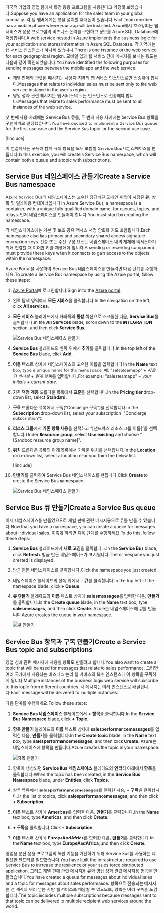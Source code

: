 <span data-ttu-id="3c9bd-101">다국적 기업의 영업 팀에서 특정 응용 프로그램을 사용한다고 가정해 보겠습니다.</span><span class="sxs-lookup"><span data-stu-id="3c9bd-101">Suppose you have an application for the sales team in your global company.</span></span> <span data-ttu-id="3c9bd-102">각 팀 멤버에게는 앱을 설치할 휴대폰이 있습니다.</span><span class="sxs-lookup"><span data-stu-id="3c9bd-102">Each team member has a mobile phone where your app will be installed.</span></span> <span data-ttu-id="3c9bd-103">Azure에서 호스팅되는 웹 서비스가 응용 프로그램의 비즈니스 논리를 구현하고 정보를 Azure SQL Database에 저장합니다.</span><span class="sxs-lookup"><span data-stu-id="3c9bd-103">A web service hosted in Azure implements the business logic for your application and stores information in Azure SQL Database.</span></span> <span data-ttu-id="3c9bd-104">각 지역에는 웹 서비스 인스턴스가 하나씩 있습니다.</span><span class="sxs-lookup"><span data-stu-id="3c9bd-104">There is one instance of the web service for each geographical region.</span></span> <span data-ttu-id="3c9bd-105">모바일 앱과 웹 서비스 간에 메시지를 보내는 용도는 다음과 같이 확인되었습니다.</span><span class="sxs-lookup"><span data-stu-id="3c9bd-105">You have identified the following purposes for sending messages between the mobile app and the web service:</span></span>

- <span data-ttu-id="3c9bd-106">개별 판매와 관련된 메시지는 사용자 지역의 웹 서비스 인스턴스로만 전송해야 합니다.</span><span class="sxs-lookup"><span data-stu-id="3c9bd-106">Messages that relate to individual sales must be sent only to the web service instance in the user's region.</span></span>
- <span data-ttu-id="3c9bd-107">영업 성과 관련 메시지는 웹 서비스의 모든 인스턴스로 전송해야 합니다.</span><span class="sxs-lookup"><span data-stu-id="3c9bd-107">Messages that relate to sales performance must be sent to all instances of the web service.</span></span>

<span data-ttu-id="3c9bd-108">첫 번째 사용 사례에는 Service Bus 큐를, 두 번째 사용 사례에는 Service Bus 항목을 구현하기로 결정했습니다.</span><span class="sxs-lookup"><span data-stu-id="3c9bd-108">You have decided to implement a Service Bus queue for the first use case and the Service Bus topic for the second use case.</span></span>

[!include[](../../../includes/azure-sandbox-activate.md)]

<span data-ttu-id="3c9bd-109">이 연습에서는 구독과 함께 큐와 항목을 모두 포함할 Service Bus 네임스페이스를 만듭니다.</span><span class="sxs-lookup"><span data-stu-id="3c9bd-109">In this exercise, you will create a Service Bus namespace, which will contain both a queue and a topic with subscriptions.</span></span>

## <a name="create-a-service-bus-namespace"></a><span data-ttu-id="3c9bd-110">Service Bus 네임스페이스 만들기</span><span class="sxs-lookup"><span data-stu-id="3c9bd-110">Create a Service Bus namespace</span></span>

<span data-ttu-id="3c9bd-111">Azure Service Bus의 네임스페이스는 고유한 정규화된 도메인 이름이 지정된 큐, 항목 및 릴레이용 컨테이너입니다.</span><span class="sxs-lookup"><span data-stu-id="3c9bd-111">In Azure Service Bus, a namespace is a container, with a unique fully qualified domain name, for queues, topics, and relays.</span></span> <span data-ttu-id="3c9bd-112">먼저 네임스페이스를 만들어야 합니다.</span><span class="sxs-lookup"><span data-stu-id="3c9bd-112">You must start by creating the namespace.</span></span>

<span data-ttu-id="3c9bd-113">각 네임스페이스에는 기본 및 보조 공유 액세스 서명 암호화 키도 포함됩니다.</span><span class="sxs-lookup"><span data-stu-id="3c9bd-113">Each namespace also has primary and secondary shared access signature encryption keys.</span></span> <span data-ttu-id="3c9bd-114">전송 또는 수신 구성 요소는 네임스페이스 내의 개체에 액세스하기 위해 연결할 때 이러한 키를 제공해야 합니다.</span><span class="sxs-lookup"><span data-stu-id="3c9bd-114">A sending or receiving component must provide these keys when it connects to gain access to the objects within the namespace.</span></span>

<span data-ttu-id="3c9bd-115">Azure Portal을 사용하여 Service Bus 네임스페이스를 만들려면 다음 단계를 수행하세요.</span><span class="sxs-lookup"><span data-stu-id="3c9bd-115">To create a Service Bus namespace by using the Azure portal, follow these steps:</span></span>

1. <span data-ttu-id="3c9bd-116">[Azure Portal](https://portal.azure.com/triplecrownlabs.onmicrosoft.com?azure-portal=true)에 로그인합니다.</span><span class="sxs-lookup"><span data-stu-id="3c9bd-116">Sign in to the [Azure portal](https://portal.azure.com/triplecrownlabs.onmicrosoft.com?azure-portal=true).</span></span>

1. <span data-ttu-id="3c9bd-117">왼쪽 탐색 영역에서 **모든 서비스**를 클릭합니다.</span><span class="sxs-lookup"><span data-stu-id="3c9bd-117">In the navigation on the left, click **All services**.</span></span>

1. <span data-ttu-id="3c9bd-118">**모든 서비스** 블레이드에서 아래쪽의 **통합** 섹션으로 스크롤한 다음, **Service Bus**를 클릭합니다.</span><span class="sxs-lookup"><span data-stu-id="3c9bd-118">In the **All Services** blade, scroll down to the **INTEGRATION** section, and then click **Service Bus**.</span></span>

    ![Service Bus 네임스페이스 만들기](../media/3-create-namespace-1.png)

1. <span data-ttu-id="3c9bd-120">**Service Bus** 블레이드의 왼쪽 위에서 **추가**를 클릭합니다.</span><span class="sxs-lookup"><span data-stu-id="3c9bd-120">In the top left of the **Service Bus** blade, click **Add**.</span></span>

1. <span data-ttu-id="3c9bd-121">**이름** 텍스트 상자에 네임스페이스의 고유한 이름을 입력합니다.</span><span class="sxs-lookup"><span data-stu-id="3c9bd-121">In the **Name** text box, type a unique name for the namespace.</span></span> <span data-ttu-id="3c9bd-122">예: "salesteamapp" + *사용자 이니셜* + *현재 날짜*를 입력합니다.</span><span class="sxs-lookup"><span data-stu-id="3c9bd-122">For example: "salesteamapp" + *your initials* + *current date*.</span></span>

1. <span data-ttu-id="3c9bd-123">**가격 책정 계층** 드롭다운 목록에서 **표준**을 선택합니다.</span><span class="sxs-lookup"><span data-stu-id="3c9bd-123">In the **Pricing tier** drop-down list, select **Standard**.</span></span>

1. <span data-ttu-id="3c9bd-124">**구독** 드롭다운 목록에서 구독("Concierge 구독")을 선택합니다.</span><span class="sxs-lookup"><span data-stu-id="3c9bd-124">In the **Subscription** drop-down list, select your subscription ("Concierge subscription").</span></span>

1. <span data-ttu-id="3c9bd-125">**리소스 그룹**에서 **기존 항목 사용**을 선택하고 “<rgn>[샌드박스 리소스 그룹 이름]</rgn>”을 선택합니다.</span><span class="sxs-lookup"><span data-stu-id="3c9bd-125">Under **Resource group**, select **Use existing** and choose "<rgn>[Sandbox resource group name]</rgn>".</span></span>

1. <span data-ttu-id="3c9bd-126">**위치** 드롭다운 목록의 아래 목록에서 가까운 위치를 선택합니다.</span><span class="sxs-lookup"><span data-stu-id="3c9bd-126">In the **Location** drop-down list, select a location near you from the below list.</span></span>

    [!include[](../../../includes/azure-sandbox-regions-first-mention-note-friendly.md)]

1. <span data-ttu-id="3c9bd-127">**만들기**를 클릭하여 Service Bus 네임스페이스를 만듭니다.</span><span class="sxs-lookup"><span data-stu-id="3c9bd-127">Click **Create** to create the Service Bus namespace.</span></span>

    ![Service Bus 네임스페이스 만들기](../media/3-create-namespace-2.png)

## <a name="create-a-service-bus-queue"></a><span data-ttu-id="3c9bd-129">Service Bus 큐 만들기</span><span class="sxs-lookup"><span data-stu-id="3c9bd-129">Create a Service Bus queue</span></span>

<span data-ttu-id="3c9bd-130">이제 네임스페이스를 만들었으므로 개별 판매 관련 메시지용으로 큐를 만들 수 있습니다.</span><span class="sxs-lookup"><span data-stu-id="3c9bd-130">Now that you have a namespace, you can create a queue for messages about individual sales.</span></span> <span data-ttu-id="3c9bd-131">이렇게 하려면 다음 단계를 수행하세요.</span><span class="sxs-lookup"><span data-stu-id="3c9bd-131">To do this, follow these steps:</span></span>

1. <span data-ttu-id="3c9bd-132">**Service Bus** 블레이드에서 **새로 고침**을 클릭합니다.</span><span class="sxs-lookup"><span data-stu-id="3c9bd-132">In the **Service Bus** blade, click **Refresh**.</span></span> <span data-ttu-id="3c9bd-133">방금 만든 네임스페이스가 표시됩니다.</span><span class="sxs-lookup"><span data-stu-id="3c9bd-133">The namespace you just created is displayed.</span></span>

1. <span data-ttu-id="3c9bd-134">방금 만든 네임스페이스를 클릭합니다.</span><span class="sxs-lookup"><span data-stu-id="3c9bd-134">Click the namespace you just created.</span></span>

1. <span data-ttu-id="3c9bd-135">네임스페이스 블레이드의 왼쪽 위에서 **+ 큐**를 클릭합니다.</span><span class="sxs-lookup"><span data-stu-id="3c9bd-135">In the top left of the namespace blade, click **+ Queue**.</span></span>

1. <span data-ttu-id="3c9bd-136">**큐 만들기** 블레이드의 **이름** 텍스트 상자에 **salesmessages**를 입력한 다음, **만들기**를 클릭합니다.</span><span class="sxs-lookup"><span data-stu-id="3c9bd-136">In the **Create queue** blade, in the **Name** text box, type **salesmessages**, and then click **Create**.</span></span> <span data-ttu-id="3c9bd-137">Azure는 네임스페이스에 큐를 만듭니다.</span><span class="sxs-lookup"><span data-stu-id="3c9bd-137">Azure creates the queue in your namespace.</span></span>

    ![큐 만들기](../media/3-create-queue.png)

## <a name="create-a-service-bus-topic-and-subscriptions"></a><span data-ttu-id="3c9bd-139">Service Bus 항목과 구독 만들기</span><span class="sxs-lookup"><span data-stu-id="3c9bd-139">Create a Service Bus topic and subscriptions</span></span>

<span data-ttu-id="3c9bd-140">영업 성과 관련 메시지에 사용할 항목도 만들려고 합니다.</span><span class="sxs-lookup"><span data-stu-id="3c9bd-140">You also want to create a topic that will be used for messages that relate to sales performance.</span></span> <span data-ttu-id="3c9bd-141">그러면 여러 국가에서 사용되는 비즈니스 논리 웹 서비스의 복수 인스턴스가 이 항목을 구독하게 됩니다.</span><span class="sxs-lookup"><span data-stu-id="3c9bd-141">Multiple instances of the business logic web service will subscribe to this topic from different countries.</span></span> <span data-ttu-id="3c9bd-142">각 메시지는 여러 인스턴스로 배달됩니다.</span><span class="sxs-lookup"><span data-stu-id="3c9bd-142">Each message will be delivered to multiple instances.</span></span>

<span data-ttu-id="3c9bd-143">다음 단계를 수행하세요.</span><span class="sxs-lookup"><span data-stu-id="3c9bd-143">Follow these steps:</span></span>

1. <span data-ttu-id="3c9bd-144">**Service Bus 네임스페이스** 블레이드에서 **+ 항목**을 클릭합니다.</span><span class="sxs-lookup"><span data-stu-id="3c9bd-144">In the **Service Bus Namespace** blade, click **+ Topic**.</span></span>

1. <span data-ttu-id="3c9bd-145">**항목 만들기** 블레이드의 **이름** 텍스트 상자에 **salesperformancemessages**를 입력한 다음, **만들기**를 클릭합니다.</span><span class="sxs-lookup"><span data-stu-id="3c9bd-145">In the **Create topic** blade, in the **Name** text box, type **salesperformancemessages**, and then click **Create**.</span></span> <span data-ttu-id="3c9bd-146">Azure는 네임스페이스에 항목을 만듭니다.</span><span class="sxs-lookup"><span data-stu-id="3c9bd-146">Azure creates the topic in your namespace.</span></span>

    ![항목 만들기](../media/3-create-topic.png)

1. <span data-ttu-id="3c9bd-148">항목이 생성되면 **Service Bus 네임스페이스** 블레이드의 **엔터티** 아래에서 **항목**을 클릭합니다.</span><span class="sxs-lookup"><span data-stu-id="3c9bd-148">When the topic has been created, in the **Service Bus Namespace** blade, under **Entities**, click **Topics**.</span></span>

1. <span data-ttu-id="3c9bd-149">항목 목록에서 **salesperformancemessages**를 클릭한 다음, **+ 구독**을 클릭합니다.</span><span class="sxs-lookup"><span data-stu-id="3c9bd-149">In the list of topics, click **salesperformancemessages**, and then click **+ Subscription**.</span></span>

1. <span data-ttu-id="3c9bd-150">**이름** 텍스트 상자에 **Americas**를 입력한 다음, **만들기**를 클릭합니다.</span><span class="sxs-lookup"><span data-stu-id="3c9bd-150">In the **Name** text box, type **Americas**, and then click **Create**.</span></span>

1. <span data-ttu-id="3c9bd-151">**+ 구독**을 클릭합니다.</span><span class="sxs-lookup"><span data-stu-id="3c9bd-151">Click **+ Subscription**.</span></span>

1. <span data-ttu-id="3c9bd-152">**이름** 텍스트 상자에 **EuropeAndAfrica**를 입력한 다음, **만들기**를 클릭합니다.</span><span class="sxs-lookup"><span data-stu-id="3c9bd-152">In the **Name** text box, type **EuropeAndAfrica**, and then click **Create**.</span></span>

<span data-ttu-id="3c9bd-153">영업용 분산 응용 프로그램의 복원 기능을 개선하기 위해 Service Bus를 사용하는 데 필요한 인프라를 빌드했습니다.</span><span class="sxs-lookup"><span data-stu-id="3c9bd-153">You have built the infrastructure required to use Service Bus to increase the resilience of your sales force distributed application.</span></span> <span data-ttu-id="3c9bd-154">그리고 개별 판매 관련 메시지용 큐와 영업 성과 관련 메시지용 항목을 만들었습니다.</span><span class="sxs-lookup"><span data-stu-id="3c9bd-154">You have created a queue for messages about individual sales and a topic for messages about sales performance.</span></span> <span data-ttu-id="3c9bd-155">항목으로 전송되는 메시지는 전 세계의 여러 받는 사람 웹 서비스로 배달될 수 있으므로, 항목은 여러 구독을 포함합니다.</span><span class="sxs-lookup"><span data-stu-id="3c9bd-155">The topic includes multiple subscriptions because messages sent to that topic can be delivered to multiple recipient web services around the world.</span></span>
